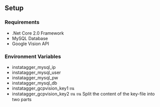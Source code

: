 
## Setup
### Requirements
  * .Net Core 2.0 Framework
  * MySQL Database
  * Google Vision API

### Environment Variables
  * instatagger_mysql_ip
  * instatagger_mysql_user
  * instatagger_mysql_pw
  * instatagger_mysql_db
  * instatagger_gcpvision_key1 ยน
  * instatagger_gcpvision_key2 ยน
ยน Split the content of the key-file into two parts